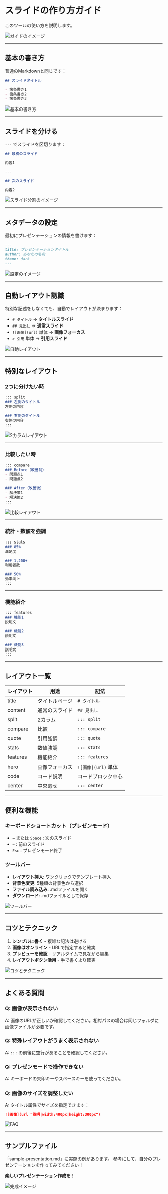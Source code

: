 # スライドの作り方ガイド

このツールの使い方を説明します。

![ガイドのイメージ](https://images.pexels.com/photos/1181671/pexels-photo-1181671.jpeg?auto=compress&cs=tinysrgb&w=800 "プレゼンテーション作成のイメージ|width:500px|maxHeight:300px")

---

## 基本の書き方

普通のMarkdownと同じです：

```markdown
## スライドタイトル

- 箇条書き1
- 箇条書き2
- 箇条書き3
```

![基本の書き方](https://images.pexels.com/photos/1181298/pexels-photo-1181298.jpeg?auto=compress&cs=tinysrgb&w=800 "Markdownの書き方|width:400px|maxHeight:250px")

---

## スライドを分ける

`---` でスライドを区切ります：

```markdown
## 最初のスライド

内容1

---

## 次のスライド

内容2
```

![スライド分割のイメージ](https://images.pexels.com/photos/1181244/pexels-photo-1181244.jpeg?auto=compress&cs=tinysrgb&w=800 "スライドの分割|width:450px|maxHeight:280px")

---

## メタデータの設定

最初にプレゼンテーションの情報を書けます：

```markdown
---
title: プレゼンテーションタイトル
author: あなたの名前
theme: dark
---
```

![設定のイメージ](https://images.pexels.com/photos/1181263/pexels-photo-1181263.jpeg?auto=compress&cs=tinysrgb&w=800 "設定画面|width:400px|maxHeight:250px")

---

## 自動レイアウト認識

特別な記述をしなくても、自動でレイアウトが決まります：

- `# タイトル` → **タイトルスライド**
- `## 見出し` → **通常スライド**
- `![画像](url)` 単体 → **画像フォーカス**
- `> 引用` 単体 → **引用スライド**

![自動レイアウト](https://images.pexels.com/photos/1181354/pexels-photo-1181354.jpeg?auto=compress&cs=tinysrgb&w=800 "自動レイアウト機能|width:500px|maxHeight:300px")

---

## 特別なレイアウト

### 2つに分けたい時

```markdown
::: split
### 左側のタイトル
左側の内容

### 右側のタイトル  
右側の内容
:::
```

![2カラムレイアウト](https://images.pexels.com/photos/1181396/pexels-photo-1181396.jpeg?auto=compress&cs=tinysrgb&w=800 "2カラムレイアウト|width:450px|maxHeight:280px")

---

### 比較したい時

```markdown
::: compare
### Before（改善前）
- 問題点1
- 問題点2

### After（改善後）
- 解決策1
- 解決策2
:::
```

![比較レイアウト](https://images.pexels.com/photos/1181467/pexels-photo-1181467.jpeg?auto=compress&cs=tinysrgb&w=800 "比較レイアウト|width:450px|maxHeight:280px")

---

### 統計・数値を強調

```markdown
::: stats
### 85%
満足度

### 1,200+
利用者数

### 50%
効率向上
:::
```

---

### 機能紹介

```markdown
::: features
### 機能1
説明文

### 機能2
説明文

### 機能3
説明文
:::
```

---

## レイアウト一覧

| レイアウト | 用途 | 記法 |
|-----------|------|------|
| title | タイトルページ | `# タイトル` |
| content | 通常のスライド | `## 見出し` |
| split | 2カラム | `::: split` |
| compare | 比較 | `::: compare` |
| quote | 引用強調 | `::: quote` |
| stats | 数値強調 | `::: stats` |
| features | 機能紹介 | `::: features` |
| hero | 画像フォーカス | `![画像](url)` 単体 |
| code | コード説明 | コードブロック中心 |
| center | 中央寄せ | `::: center` |

---

## 便利な機能

### キーボードショートカット（プレゼンモード）
- `→` または `Space` : 次のスライド
- `←` : 前のスライド  
- `Esc` : プレゼンモード終了

### ツールバー
- **レイアウト挿入**: ワンクリックでテンプレート挿入
- **背景色変更**: 5種類の背景色から選択
- **ファイル読み込み**: .mdファイルを開く
- **ダウンロード**: .mdファイルとして保存

![ツールバー](https://images.pexels.com/photos/1181533/pexels-photo-1181533.jpeg?auto=compress&cs=tinysrgb&w=800 "ツールバーの機能|width:500px|maxHeight:300px")

---

## コツとテクニック

1. **シンプルに書く** - 複雑な記法は避ける
2. **画像はオンライン** - URLで指定すると確実
3. **プレビューを確認** - リアルタイムで見ながら編集
4. **レイアウトボタン活用** - 手で書くより確実

![コツとテクニック](https://images.pexels.com/photos/1181605/pexels-photo-1181605.jpeg?auto=compress&cs=tinysrgb&w=800 "効率的な作成方法|width:450px|maxHeight:280px")

---

## よくある質問

### Q: 画像が表示されない
A: 画像のURLが正しいか確認してください。相対パスの場合は同じフォルダに画像ファイルが必要です。

### Q: 特殊レイアウトがうまく表示されない
A: `:::` の前後に空行があることを確認してください。

### Q: プレゼンモードで操作できない
A: キーボードの矢印キーやスペースキーを使ってください。

### Q: 画像のサイズを調整したい
A: タイトル属性でサイズを指定できます：
```markdown
![画像](url "説明|width:400px|height:300px")
```

![FAQ](https://images.pexels.com/photos/1181677/pexels-photo-1181677.jpeg?auto=compress&cs=tinysrgb&w=800 "よくある質問|width:400px|maxHeight:250px")

---

## サンプルファイル

「sample-presentation.md」に実際の例があります。
参考にして、自分のプレゼンテーションを作ってみてください！

**楽しいプレゼンテーション作成を！**

![完成イメージ](https://images.pexels.com/photos/1181712/pexels-photo-1181712.jpeg?auto=compress&cs=tinysrgb&w=800 "完成したプレゼンテーション|width:500px|maxHeight:300px")